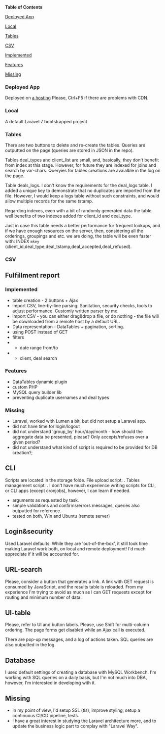 
**Table of Contents**

[Deployed App](#deployed-app)

[Local](#local)

[Tables](#tables)

[CSV](#csv)

[Implemented](#implemented)

[Features](#features)

[Missing](#missing)




### Deployed App

Deployed on <a href="http://laracsv.tab4lioz.beget.tech/" target="_blank">a hosting</a>
Please, Ctrl+F5 if there are problems with CDN.

### Local

A default Laravel 7 bootstrapped project


### Tables

There are two buttons to delete and re-create the tables. Queries are outputted on the page (queries are stored in JSON in the repo).

Tables deal_types and client_list are small, and, basically, they don't benefit from index at this stage.
However, for future they are indexed for joins and search by var-chars. Queryies for tables creations are avaialble in the log on the page.

Table deals_logs. I don't know the requirements for the deal_logs table. I added a unique key to demonstrate that no duplicates are imported from the file. However, I would keep a logs table without such constraints, and would allow multiple records for the same tstamp.

Regarding indexes, even with a bit of randomly generated data the table well benefits of two indexes added for client_id and deal_type.

Just in case this table needs a better performance for frequent lookups, and if we have enough resources on the server, then, considering all the orderings, groupings and etc. we are doing, the table will be even faster with:
INDEX `mkey` (client_id,deal_type,deal_tstamp,deal_accepted,deal_refused).

### CSV


## Fulfillment report

### Implemented

- table creation - 2 buttons + Ajax
- import CSV, line-by-line parsing. Sanitation, security checks, tools to adjust performance. Customly written parser by me.
- import CSV - you can either drag&drop a file, or do nothing - the file will be downloaded from a remote host by a default URL.
- Data representation - DataTables + pagination, sorting.
- using POST instead of GET
- filters
- - date range from/to
- - client, deal search

### Features

- DataTables dynamic plugin
- custom PHP
- MySQL query builder lib
- preventing duplicate usernames and deal types

### Missing
- Laravel, worked with Lumen a bit, but did not setup a Laravel app.
- did not have time for login/logout
- did not understand 'group_by' hour/day/month - how should the aggregate data be presented, please? Only accepts/refuses over a given period?
- did not understand what kind of script is required to be provided for DB creation?;



## CLI
Scripts are located in the storage folde.
File upload script: .
Tables management script: .
I don't have much experience writing scripts for CLI, or CLI apps (except cronjobs), however, I can learn if needed.
- arguments as requested by task.
- simple validations and confirms/errors messages, queries also outputted for reference.
- tested on both, Win and Ubuntu (remote server) 


## Login&security
Used Laravel defaults. While they are 'out-of-the-box', it still took time making Laravel work both, on local and remote deployment! I'd much appreciate if it will be accounted for.

## URL-search
Please, consider a button that generates a link. A link with GET request is consumed by JavaScript, and the results table is reloaded. From my experience I'm trying to avoid as much as I can GET requests except for routing and minimum number of data. 

## UI-table

Please, refer to UI and button labels. Please, use Shift for multi-column ordering. The page forms get disabled while an Ajax call is executed.

There are pop-up messages, and a log of actions taken. SQL queries are also outputted in the log.



## Database

I used default settings of creating a database with MySQL Workbench. I'm working with SQL queries on a daily basis, but I'm not much into DBA, however, I'm interested in developing with it.

## Missing

- In my point of view, I'd setup SSL (tls), improve styling, setup a continuous CI/CD pipeline, tests.
- I have a great interest in studying the Laravel architecture more, and to update the business logic part to complay with "Laravel Way".


